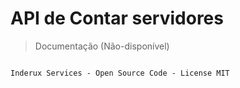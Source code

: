# API de Contar servidores

> Documentação (Não-disponível)

```

Inderux Services - Open Source Code - License MIT

```

